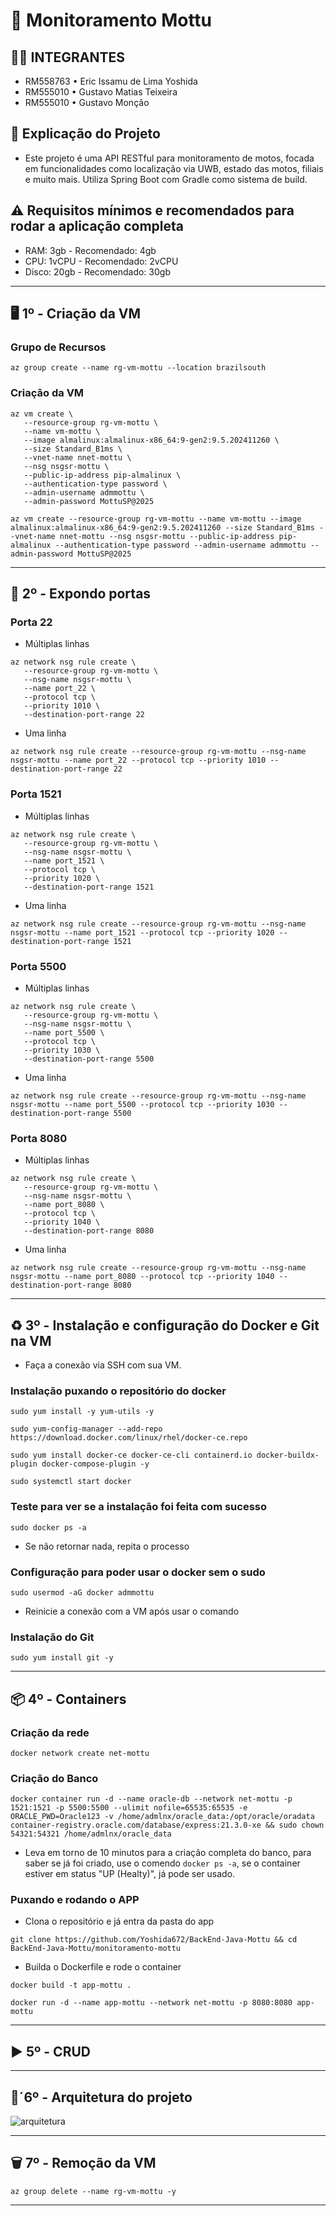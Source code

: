 # 🛵 Monitoramento Mottu

## 👨‍💻 INTEGRANTES
- RM558763 • Eric Issamu de Lima Yoshida
- RM555010 • Gustavo Matias Teixeira
- RM555010 • Gustavo Monção

## 💬 Explicação do Projeto
- Este projeto é uma API RESTful para monitoramento de motos, focada em funcionalidades como localização via UWB, estado das motos, filiais e muito mais. Utiliza Spring Boot com Gradle como sistema de build.

## ⚠ Requisitos mínimos e recomendados para rodar a aplicação completa
- RAM: 3gb - Recomendado: 4gb
- CPU: 1vCPU - Recomendado: 2vCPU
- Disco: 20gb - Recomendado: 30gb

---
## 🖥 1º - Criação da VM

### Grupo de Recursos

```
az group create --name rg-vm-mottu --location brazilsouth
```

### Criação da VM
```
az vm create \
   --resource-group rg-vm-mottu \
   --name vm-mottu \
   --image almalinux:almalinux-x86_64:9-gen2:9.5.202411260 \
   --size Standard_B1ms \
   --vnet-name nnet-mottu \
   --nsg nsgsr-mottu \
   --public-ip-address pip-almalinux \
   --authentication-type password \
   --admin-username admmottu \
   --admin-password MottuSP@2025
```

```
az vm create --resource-group rg-vm-mottu --name vm-mottu --image almalinux:almalinux-x86_64:9-gen2:9.5.202411260 --size Standard_B1ms --vnet-name nnet-mottu --nsg nsgsr-mottu --public-ip-address pip-almalinux --authentication-type password --admin-username admmottu --admin-password MottuSP@2025
```
---
## 🚪 2º - Expondo portas

### Porta 22

- Múltiplas linhas
```
az network nsg rule create \
   --resource-group rg-vm-mottu \
   --nsg-name nsgsr-mottu \
   --name port_22 \
   --protocol tcp \
   --priority 1010 \
   --destination-port-range 22
```

- Uma linha
```
az network nsg rule create --resource-group rg-vm-mottu --nsg-name nsgsr-mottu --name port_22 --protocol tcp --priority 1010 --destination-port-range 22
```

### Porta 1521

- Múltiplas linhas
```
az network nsg rule create \
   --resource-group rg-vm-mottu \
   --nsg-name nsgsr-mottu \
   --name port_1521 \
   --protocol tcp \
   --priority 1020 \
   --destination-port-range 1521
```

- Uma linha
```
az network nsg rule create --resource-group rg-vm-mottu --nsg-name nsgsr-mottu --name port_1521 --protocol tcp --priority 1020 --destination-port-range 1521
```

### Porta 5500

- Múltiplas linhas
```
az network nsg rule create \
   --resource-group rg-vm-mottu \
   --nsg-name nsgsr-mottu \
   --name port_5500 \
   --protocol tcp \
   --priority 1030 \
   --destination-port-range 5500
```

- Uma linha
```
az network nsg rule create --resource-group rg-vm-mottu --nsg-name nsgsr-mottu --name port_5500 --protocol tcp --priority 1030 --destination-port-range 5500
```

### Porta 8080

- Múltiplas linhas

```
az network nsg rule create \
   --resource-group rg-vm-mottu \
   --nsg-name nsgsr-mottu \
   --name port_8080 \
   --protocol tcp \
   --priority 1040 \
   --destination-port-range 8080
```

- Uma linha

```
az network nsg rule create --resource-group rg-vm-mottu --nsg-name nsgsr-mottu --name port_8080 --protocol tcp --priority 1040 --destination-port-range 8080
```
---
## ♻ 3º - Instalação e configuração do Docker e Git na VM

- Faça a conexão via SSH com sua VM.
### Instalação puxando o repositório do docker

```
sudo yum install -y yum-utils -y

```

```
sudo yum-config-manager --add-repo https://download.docker.com/linux/rhel/docker-ce.repo
```

```
sudo yum install docker-ce docker-ce-cli containerd.io docker-buildx-plugin docker-compose-plugin -y
```
```
sudo systemctl start docker
```
### Teste para ver se a instalação foi feita com sucesso

```
sudo docker ps -a
```
- Se não retornar nada, repita o processo
### Configuração para poder usar o docker sem o sudo

```
sudo usermod -aG docker admmottu
```
- Reinicie a conexão com a VM após usar o comando

### Instalação do Git
```
sudo yum install git -y
```
---
## 📦 4º - Containers

### Criação da rede
```
docker network create net-mottu
```
### Criação do Banco
```
docker container run -d --name oracle-db --network net-mottu -p 1521:1521 -p 5500:5500 --ulimit nofile=65535:65535 -e ORACLE_PWD=Oracle123 -v /home/admlnx/oracle_data:/opt/oracle/oradata container-registry.oracle.com/database/express:21.3.0-xe && sudo chown 54321:54321 /home/admlnx/oracle_data
```
- Leva em torno de 10 minutos para a criação completa do banco, para saber se já foi criado, use o comendo `docker ps -a`, se o container estiver em status "UP (Healty)", já pode ser usado.

### Puxando e rodando o APP
- Clona o repositório e já entra da pasta do app
```
git clone https://github.com/Yoshida672/BackEnd-Java-Mottu && cd BackEnd-Java-Mottu/monitoramento-mottu
```
- Builda o Dockerfile e rode o container
```
docker build -t app-mottu .
```
```
docker run -d --name app-mottu --network net-mottu -p 8080:8080 app-mottu
```
---
## ▶ 5º - CRUD
---
## 🏦´6º - Arquitetura do projeto

![arquitetura](https://github.com/user-attachments/assets/5c08e83f-8a67-4242-a214-8253366fe3fd)

---
## 🗑 7º - Remoção da VM
```
az group delete --name rg-vm-mottu -y
```
---
